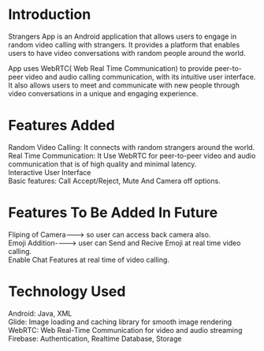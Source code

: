 # Introduction
Strangers App is an Android application that allows users to engage in random video calling with strangers.
It provides a platform that enables users to have video conversations with random people around the world.

App uses WebRTC( Web Real Time Communication) to provide peer-to-peer video and audio calling communication, with its intuitive user interface.
It also allows users to meet and communicate with new people through video conversations in a unique and engaging experience.

# Features Added
Random Video Calling: It connects with random strangers around the world.<br>
Real Time Communication: It Use WebRTC for peer-to-peer video and audio communication that is of high quality and minimal latency.<br>
Interactive User Interface<br>
Basic features: Call Accept/Reject, Mute And Camera off options.<br>

# Features To Be Added In Future
Fliping of Camera---> so user can access back camera also.<br>
Emoji Addition----> user can Send and Recive Emoji at real time video calling.<br>
Enable Chat Features at real time of video calling.<br>

# Technology Used
Android: Java, XML<br>
Glide: Image loading and caching library for smooth image rendering<br>
WebRTC: Web Real-Time Communication for video and audio streaming<br>
Firebase: Authentication, Realtime Database, Storage<br>
